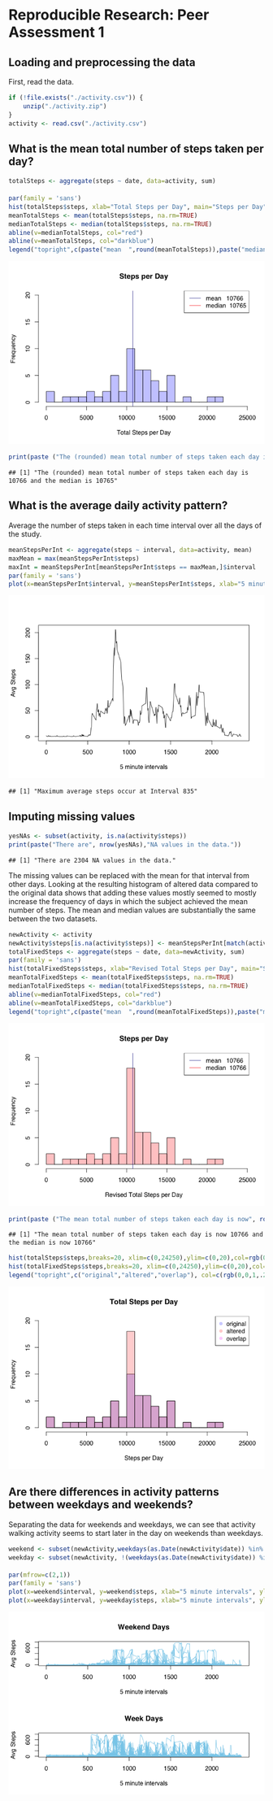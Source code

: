 # Reproducible Research: Peer Assessment 1


## Loading and preprocessing the data
First, read the data.

```r
if (!file.exists("./activity.csv")) {
    unzip("./activity.zip")
}
activity <- read.csv("./activity.csv")
```

## What is the mean total number of steps taken per day?



```r
totalSteps <- aggregate(steps ~ date, data=activity, sum)

par(family = 'sans')
hist(totalSteps$steps, xlab="Total Steps per Day", main="Steps per Day", col=rgb(0,0,1,1/4),breaks=20, xlim=c(0,24250), ylim=c(0,20))
meanTotalSteps <- mean(totalSteps$steps, na.rm=TRUE)
medianTotalSteps <- median(totalSteps$steps, na.rm=TRUE)
abline(v=medianTotalSteps, col="red")
abline(v=meanTotalSteps, col="darkblue")
legend("topright",c(paste("mean  ",round(meanTotalSteps)),paste("median ", round(medianTotalSteps))), col=c("darkblue","red"),lwd=1)
```

![](PA1_template_files/figure-html/unnamed-chunk-2-1.png)<!-- -->

```r
print(paste ("The (rounded) mean total number of steps taken each day is", round(meanTotalSteps), "and the median is", round(medianTotalSteps)))
```

```
## [1] "The (rounded) mean total number of steps taken each day is 10766 and the median is 10765"
```
## What is the average daily activity pattern?

Average the number of steps taken in each time interval over all the days of the study.

```r
meanStepsPerInt <- aggregate(steps ~ interval, data=activity, mean)
maxMean = max(meanStepsPerInt$steps)
maxInt = meanStepsPerInt[meanStepsPerInt$steps == maxMean,]$interval
par(family = 'sans')
plot(x=meanStepsPerInt$interval, y=meanStepsPerInt$steps, xlab="5 minute intervals", ylab="Avg Steps", type="l")
```

![](PA1_template_files/figure-html/unnamed-chunk-3-1.png)<!-- -->

```
## [1] "Maximum average steps occur at Interval 835"
```

## Imputing missing values

```r
yesNAs <- subset(activity, is.na(activity$steps))
print(paste("There are", nrow(yesNAs),"NA values in the data."))
```

```
## [1] "There are 2304 NA values in the data."
```
The missing values can be replaced with the mean for that interval from other days. Looking at the resulting histogram of altered data compared to the original data shows that adding these values mostly seemed to mostly increase the frequency of days in which the subject achieved the mean number of steps. The mean and median values are substantially the same between the two datasets.

```r
newActivity <- activity
newActivity$steps[is.na(activity$steps)] <- meanStepsPerInt[match(activity$interval[is.na(activity$step)],meanStepsPerInt$interval),"steps"]
totalFixedSteps <- aggregate(steps ~ date, data=newActivity, sum)
par(family = 'sans')
hist(totalFixedSteps$steps, xlab="Revised Total Steps per Day", main="Steps per Day", col=rgb(1,0,0,1/4),breaks=20, xlim=c(0,24250), ylim=c(0,20))
meanTotalFixedSteps <- mean(totalFixedSteps$steps, na.rm=TRUE)
medianTotalFixedSteps <- median(totalFixedSteps$steps, na.rm=TRUE)
abline(v=medianTotalFixedSteps, col="red")
abline(v=meanTotalFixedSteps, col="darkblue")
legend("topright",c(paste("mean  ",round(meanTotalFixedSteps)),paste("median ", round(medianTotalFixedSteps))), col=c("darkblue","red"),lwd=1)
```

![](PA1_template_files/figure-html/unnamed-chunk-6-1.png)<!-- -->

```r
print(paste ("The mean total number of steps taken each day is now", round(meanTotalFixedSteps), "and the median is now", round(medianTotalFixedSteps)))
```

```
## [1] "The mean total number of steps taken each day is now 10766 and the median is now 10766"
```

```r
hist(totalSteps$steps,breaks=20, xlim=c(0,24250),ylim=c(0,20),col=rgb(0,0,1,.2), main="Total Steps per Day",xlab="Steps per Day")
hist(totalFixedSteps$steps,breaks=20, xlim=c(0,24250),ylim=c(0,20),col=rgb(1,0,0,.2),add=TRUE)
legend("topright",c("original","altered","overlap"), col=c(rgb(0,0,1,.2),rgb(1,0,0,.2), rgb(1,0,1,.2)),pch=19)
```

![](PA1_template_files/figure-html/unnamed-chunk-6-2.png)<!-- -->


## Are there differences in activity patterns between weekdays and weekends?
Separating the data for weekends and weekdays, we can see that activity walking activity seems to start later in the day on weekends than weekdays.

```r
weekend <- subset(newActivity,weekdays(as.Date(newActivity$date)) %in% c("Saturday","Sunday"))
weekday <- subset(newActivity, !(weekdays(as.Date(newActivity$date)) %in% c("Saturday","Sunday")))

par(mfrow=c(2,1))
par(family = 'sans')
plot(x=weekend$interval, y=weekend$steps, xlab="5 minute intervals", ylab="Avg Steps", type="l", col="skyblue", main="Weekend Days")
plot(x=weekday$interval, y=weekday$steps, xlab="5 minute intervals", ylab="Avg Steps", type="l", col="skyblue", main="Week Days")
```

![](PA1_template_files/figure-html/unnamed-chunk-7-1.png)<!-- -->
